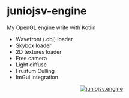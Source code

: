 # juniojsv-engine

My OpenGL engine write with Kotlin

- Wavefront (.obj) loader
- Skybox loader
- 2D textures loader
- Free camera
- Light diffuse
- Frustum Culling
- ImGui integration

[<p align="center"><img alt="juniojsv.engine" src="https://github.com/JunioJsv/juniojsv-bucket/blob/main/juniojsv.engine%202025-03-02%2023-06-38%20(1).gif?raw=true"/></p>](http://www.youtube.com/watch?v=az-pS03nu-U "")
